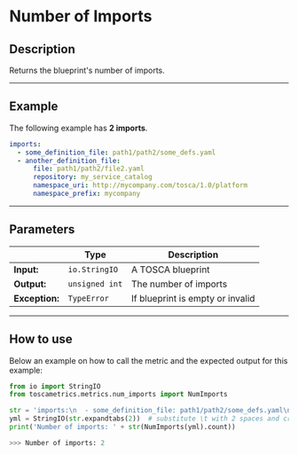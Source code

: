 # Number of Imports

## Description

Returns the blueprint's number of imports. 

---

## Example
The following example has **2 imports**.

``` yaml
imports:
  - some_definition_file: path1/path2/some_defs.yaml
  - another_definition_file:
      file: path1/path2/file2.yaml
      repository: my_service_catalog
      namespace_uri: http://mycompany.com/tosca/1.0/platform
      namespace_prefix: mycompany
```

---

## Parameters


|   | **Type** | **Description** |
|---|---|---|
**Input:**| `io.StringIO`| A TOSCA blueprint|
**Output:**| `unsigned int`| The number of imports|
**Exception:**| `TypeError`| If blueprint is empty or invalid|

---

## How to use

Below an example on how to call the metric and the expected output for this example:

```python
from io import StringIO
from toscametrics.metrics.num_imports import NumImports

str = 'imports:\n  - some_definition_file: path1/path2/some_defs.yaml\n  - another_definition_file:\n      file: path1/path2/file2.yaml\n      repository: my_service_catalog\n      namespace_uri: http://mycompany.com/tosca/1.0/platform\n      namespace_prefix: mycompany'
yml = StringIO(str.expandtabs(2))  # substitute \t with 2 spaces and create the StringIO object
print('Number of imports: ' + str(NumImports(yml).count))

>>> Number of imports: 2
```